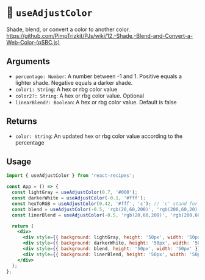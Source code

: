 # 🍡 `useAdjustColor`

Shade, blend, or convert a color to another color.
https://github.com/PimpTrizkit/PJs/wiki/12.-Shade,-Blend-and-Convert-a-Web-Color-(pSBC.js)

## Arguments

- `percentage: Number`: A number between -1 and 1. Positive equals a lighter shade. Negative equals a darker shade.
- `color1: String`: A hex or rbg color value
- `color2?: String`: A hex or rbg color value. Optional
- `linearBlend?: Boolean`: A hex or rbg color value. Default is false

## Returns

- `color: String`: An updated hex or rbg color value according to the percentage

## Usage

```jsx
import { useAdjustColor } from 'react-recipes';

const App = () => {
  const lightGray = useAdjustColor(0.7, '#000');
  const darkerWhite = useAdjustColor(-0.1, '#fff');
  const hexToRGB = useAdjustColor(0.42, '#fff', 'c'); // 'c' stand for "convert hex <--> RBG
  const blend = useAdjustColor(-0.5, 'rgb(20,60,200)', 'rgb(200,60,20)');
  const linerBlend = useAdjustColor(-0.5, 'rgb(20,60,200)', 'rgb(200,60,20)', true);

  return (
    <div>
      <div style={{ background: lightGray, height: '50px', width: '50px' }} />
      <div style={{ background: darkerWhite, height: '50px', width: '50px' }} />
      <div style={{ background: blend, height: '50px', width: '50px' }} />
      <div style={{ background: linerBlend, height: '50px', width: '50px' }} />
    </div>
  );
};
```
